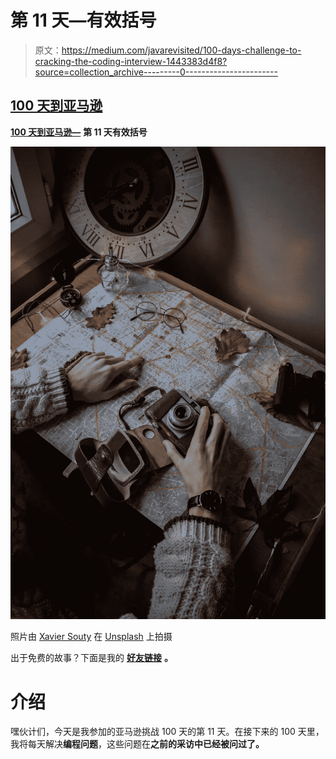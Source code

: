 # 第 11 天—有效括号

> 原文：<https://medium.com/javarevisited/100-days-challenge-to-cracking-the-coding-interview-1443383d4f8?source=collection_archive---------0----------------------->

## [**100 天到亚马逊**](https://leetcode.com/problems/valid-parentheses/)

[**100 天到亚马逊—**](https://leetcode.com/problems/valid-parentheses/) **第 11 天有效括号**

![](img/d858eb488f4d28e1101c6f8e8ea90b2d.png)

照片由 [Xavier Souty](https://unsplash.com/@xvsty?utm_source=unsplash&utm_medium=referral&utm_content=creditCopyText) 在 [Unsplash](https://unsplash.com/s/photos/math?utm_source=unsplash&utm_medium=referral&utm_content=creditCopyText) 上拍摄

出于免费的故事？下面是我的 [**好友链接**](/@akshay_ravindran/100-days-challenge-to-cracking-the-coding-interview-1443383d4f8?source=friends_link&sk=9d6c3885ed5b0655e7400e8b8d59f523) **。**

# 介绍

嘿伙计们，今天是我参加的亚马逊挑战 100 天的第 11 天。在接下来的 100 天里，我将每天解决**编程问题**，这些问题在**之前的采访中已经被问过了。**
